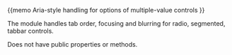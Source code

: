 

{{memo Aria-style handling for options of multiple-value controls }}

The module handles tab order,  focusing and blurring for radio, segmented, tabbar controls.

Does not have public properties or methods.